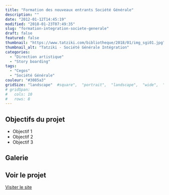 ```yaml
---
title: "Formation des nouveaux entrants Société Générale"
description: ""
date: "2012-01-12T14:45:19"
modified: "2018-01-23T07:49:35"
slug: "formation-integration-societe-generale"
draft: false
featured: false
thumbnail: "https://www.tatziki.com/bibliotheque/2018/01/img_sgi01.jpg"
thumbnail_alt: "Tatziki - Société Générale Intégration"
categories:
  - "Direction artistique"
  - "Story boarding"
tags:
  - "Cegos"
  - "Société Générale"
couleur: "#3085a3"
gridSize: "landscape"  #square",  "portrait",  "landscape",  "wide",  "tall",  "feat",  "mini",
# gridSpan:
#   cols: 10
#   rows: 8
---
```


## Objectifs du projet

<!-- TODO: Ajouter les objectifs depuis ACF -->
- Objectif 1
- Objectif 2
- Objectif 3

## Galerie

<!-- TODO: Ajouter les images du projet -->

## Voir le projet

[Visiter le site](https://www.tatziki.com/formation-integration-societe-generale/)
